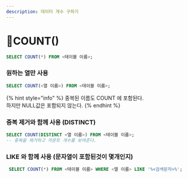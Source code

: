 ```yaml
---
description: 데이터 개수 구하기
---
```


# COUNT()

```sql
SELECT COUNT(*) FROM <테이블 이름>;
```

### 원하는 열만 사용

```sql
SELECT COUNT(<열 이름>) FROM <테이블 이름>;
```

{% hint style="info" %}
중복된 이름도 COUNT 에 포함된다.\
하지만 NULL값은 포함되지 않는다.
{% endhint %}



### 중복 제거와 함께 사용 (DISTINCT)

```sql
SELECT COUNT(DISTINCT <열 이름>) FROM <테이블 이름>;
-- 중복을 제거하고 카운트 개수를 보여준다.
```



### LIKE 와 함께 사용 (문자열이 포함된것이 몇개인지)

```sql
 SELECT COUNT(*) FROM <테이블 이름> WHERE <열 이름> LIKE '%<검색문자>%';
```

